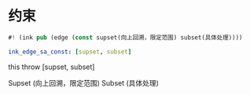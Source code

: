 # 约束

```rs
#! (ink pub (edge (const supset(向上回溯，限定范围) subset(具体处理))))
```

```yaml
ink_edge_sa_const: [supset, subset]
```

this throw [supset, subset]

Supset (向上回溯，限定范围)
Subset (具体处理)
